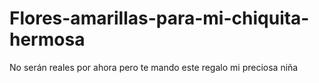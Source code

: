 # Flores-amarillas-para-mi-chiquita-hermosa
No serán reales por ahora pero te mando este regalo mi preciosa niña 
